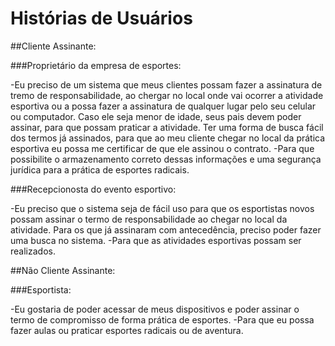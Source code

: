 # Histórias de Usuários

##Cliente Assinante:

###Proprietário da empresa de esportes:

-Eu preciso de um sistema que meus clientes possam fazer a assinatura de tremo de responsabilidade, ao chergar no local onde vai ocorrer a atividade esportiva ou a possa fazer a assinatura de qualquer lugar pelo seu celular ou computador. Caso ele seja menor de idade, seus pais devem poder assinar, para que possam praticar a atividade.  Ter uma forma de busca fácil dos termos já assinados, para que ao meu cliente chegar no local da prática esportiva eu possa me certificar de que ele assinou o contrato.
-Para que possibilite o armazenamento correto dessas informações e uma segurança jurídica para a prática de esportes radicais.

###Recepcionosta do evento esportivo:

-Eu preciso que o sistema seja de fácil uso para que os esportistas novos possam assinar o termo de responsabilidade ao chegar no local da atividade. Para os que já assinaram com antecedência, preciso poder fazer uma busca no sistema.
-Para que as atividades esportivas possam ser realizados.

##Não Cliente Assinante:

###Esportista: 

-Eu gostaria de poder acessar de meus dispositivos e poder assinar o termo de compromisso de forma prática de esportes.
-Para que eu possa fazer aulas ou praticar esportes radicais ou de aventura.




